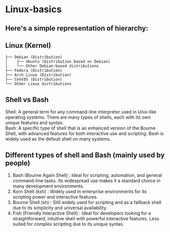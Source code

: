 # Linux-basics
## Here's a simple representation of hierarchy:
## Linux (Kernel)
    ├── Debian (Distribution)
    │    ├── Ubuntu (Distribution based on Debian)
    │    └── Other Debian-based distributions
    ├── Fedora (Distribution)
    ├── Arch Linux (Distribution)
    ├── CentOS (Distribution)
    └── Other Linux distributions

## Shell vs Bash
Shell: A general term for any command-line interpreter used in Unix-like operating systems. There are many types of shells, each with its own unique features and syntax. <br>
Bash: A specific type of shell that is an enhanced version of the Bourne Shell, with advanced features for both interactive use and scripting. Bash is widely used as the default shell on many systems.

## Different types of shell and Bash (mainly used by people)
1. Bash (Bourne Again Shell) : Ideal for scripting, automation, and general command-line tasks. Its widespread use makes it a standard choice in many development environments.
2. Korn Shell (ksh) : Widely used in enterprise environments for its scripting power and interactive features.
3. Bourne Shell (sh) : Still widely used for scripting and as a fallback shell due to its simplicity and universal availability.
4. Fish (Friendly Interactive Shell) : Ideal for developers looking for a straightforward, intuitive shell with powerful interactive features. Less suited for complex scripting due to its unique syntax.
